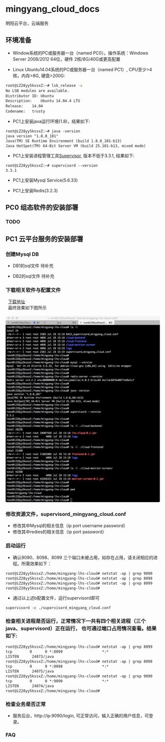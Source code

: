 # mingyang_cloud_docs

明阳云平台，云端服务 

## 环境准备
 - Window系统的PC或服务器一台（named PC0）。操作系统：Windows Server 2008/2012 64位，硬件 2核/8G/40G或更高配置
 
 - Linux Ubuntu14.04系统的PC或服务器一台（named PC1）, CPU至少>4核，内存>8G, 硬盘>200G:    
```Bash
root@iZ28yy5kssxZ:~# lsb_release -a 
No LSB modules are available.
Distributor ID:	Ubuntu
Description:	Ubuntu 14.04.4 LTS
Release:	14.04
Codename:	trusty
```
 - PC1上安装java运行环境(1.8)，结果如下:    
```shell
root@iZ28yy5kssxZ:~# java -version
java version "1.8.0_101"
Java(TM) SE Runtime Environment (build 1.8.0_101-b13)
Java HotSpot(TM) 64-Bit Server VM (build 25.101-b13, mixed mode)
```

 - PC1上安装进程管理工具[Supervisor](http://www.supervisord.org), 版本不低于3.3.1, 结果如下:   
```shell
root@iZ28yy5kssxZ:~# supervisord --version
3.3.1
```
 - PC1上安装Mysql Service(5.6.33)
 
 - PC1上安装Redis(3.2.3)

## PC0 组态软件的安装部署

### TODO

## PC1 云平台服务的安装部署

### 创建Mysql DB    
  - DB1的sql文件 待补充      
  
  - DB2的sql文件 待补充

### 下载相关软件与配置文件      
   [下载地址](https://github.com/shlhs/mingyang_cloud_docs/tree/master/01)         
   最终效果如下图所示       
   ![image](https://github.com/shlhs/mingyang_cloud_docs/blob/master/pic/pc1_ready.jpeg)
 
### 修改资源文件，supervisord_mingyang_cloud.conf
 - 修改其中Mysql的相关信息（ip port username password）
 - 修改其中redies的相关信息（ip port password）
 
### 启动运行
 - 确认9090、8098、8099 三个端口未被占用，如存在占用，请关闭相应的进程。所需效果如下：
 ```shell
root@iZ28yy5kssxZ:/home/mingyang-lhs-cloud# netstat -ap | grep 9090
root@iZ28yy5kssxZ:/home/mingyang-lhs-cloud# netstat -ap | grep 8098
root@iZ28yy5kssxZ:/home/mingyang-lhs-cloud# netstat -ap | grep 8099
root@iZ28yy5kssxZ:/home/mingyang-lhs-cloud#
 ```
 - 通过以上述b配置文件，运行supervisord即可   
```shell
supervisord -c ./supervisord_mingyang_cloud.conf
```

### 检查相关进程是否运行，正常情况下一共有四个相关进程（三个 java、supervisord）正在运行， 也可通过端口占用情况查看。结果如下:    
```shell
root@iZ28yy5kssxZ:/home/mingyang-lhs-cloud# netstat -ap | grep 8099
tcp        0      0 *:8099                  *:*                     LISTEN      24073/java
root@iZ28yy5kssxZ:/home/mingyang-lhs-cloud# netstat -ap | grep 8098
tcp        0      0 *:8098                  *:*                     LISTEN      24075/java
root@iZ28yy5kssxZ:/home/mingyang-lhs-cloud# netstat -ap | grep 9090
tcp        0      0 *:9090                  *:*                     LISTEN      24074/java
root@iZ28yy5kssxZ:/home/mingyang-lhs-cloud#
```

### 检查业务是否正常
 - 服务后台，http://ip:9090/login, 可正常访问，输入正确的用户信息，可登录。
 
### FAQ
